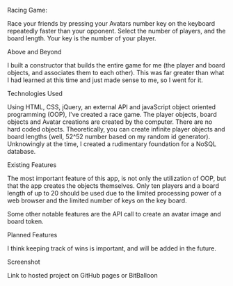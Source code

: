 Racing Game:

Race your friends by pressing your Avatars number key on the keyboard repeatedly faster than your opponent. Select the number of players, and the board length. Your key is the number of your player.

Above and Beyond

I built a constructor that builds the entire game for me (the player and board objects, and associates them to each other). This was far greater than what I had learned at this time and just made sense to me, so I went for it.

Technologies Used

Using HTML, CSS, jQuery, an external API and javaScript object oriented programming (OOP), I've created a race game. The player objects, board objects and Avatar creations are created by the computer. There are no hard coded objects. Theoretically, you can create infinite player objects and board lengths (well, 52^52 number based on my random id generator). Unknowingly at the time, I created a rudimentary foundation for a NoSQL database.

Existing Features

The most important feature of this app, is not only the utilization of OOP, but that the app creates the objects themselves. Only ten players and a board length of up to 20 should be used due to the limited processing power of a web browser and the limited number of keys on the key board.

Some other notable features are the API call to create an avatar image and board token.

Planned Features

I think keeping track of wins is important, and will be added in the future.

Screenshot

Link to hosted project on GitHub pages or BitBalloon
